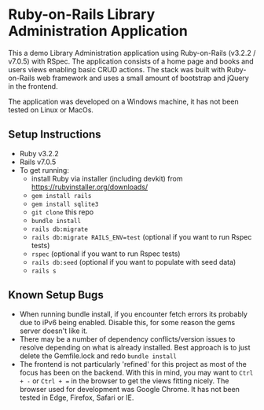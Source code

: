 # Ruby-on-Rails Library Administration Application

This a demo Library Administration application using Ruby-on-Rails (v3.2.2 / v7.0.5) with RSpec. The application consists of a home page and books and users views enabling basic CRUD actions. The stack was built with Ruby-on-Rails web framework and uses a small amount of bootstrap and jQuery in the frontend. 

The application was developed on a Windows machine, it has not been tested on Linux or MacOs.

## Setup Instructions

* Ruby v3.2.2
* Rails v7.0.5
* To get running:
  - install Ruby via installer (including devkit) from https://rubyinstaller.org/downloads/
  - `gem install rails`
  - `gem install sqlite3`
  - `git clone` this repo
  - `bundle install`
  - `rails db:migrate`
  - `rails db:migrate RAILS_ENV=test` (optional if you want to run Rspec tests)
  - `rspec` (optional if you want to run Rspec tests)
  - `rails db:seed` (optional if you want to populate with seed data)
  - `rails s`
 
## Known Setup Bugs

* When running bundle install, if you encounter fetch errors its probably due to iPv6 being enabled. Disable this, for some reason the gems server doesn't like it.
* There may be a number of dependency conflicts/version issues to resolve depending on what is already installed. Best approach is to just delete the Gemfile.lock and redo `bundle install`
* The frontend is not particularly 'refined' for this project as most of the focus has been on the backend. With this in mind, you may want to `Ctrl + -` or `Ctrl + =` in the browser to get the views fitting nicely. The browser used for development was Google Chrome. It has not been tested in Edge, Firefox, Safari or IE. 
